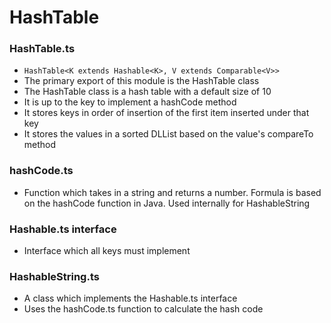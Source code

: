 # HashTable

### HashTable.ts

- `HashTable<K extends Hashable<K>, V extends Comparable<V>>`
- The primary export of this module is the HashTable class
- The HashTable class is a hash table with a default size of 10
- It is up to the key to implement a hashCode method
- It stores keys in order of insertion of the first item inserted under that key
- It stores the values in a sorted DLList based on the value's compareTo method

### hashCode.ts

- Function which takes in a string and returns a number. Formula is based on the hashCode function in Java. Used internally for HashableString

### Hashable.ts interface

- Interface which all keys must implement

### HashableString.ts

- A class which implements the Hashable.ts interface
- Uses the hashCode.ts function to calculate the hash code
